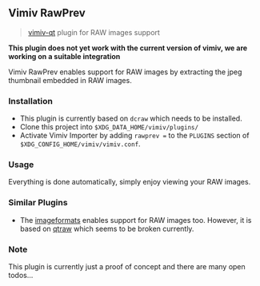 ## Vimiv RawPrev
> [vimiv-qt](https://raw.github.com/karlch/vimiv-qt) plugin for RAW images support

**This plugin does not yet work with the current version of vimiv, we are working on a suitable integration**

Vimiv RawPrev enables support for RAW images by extracting the jpeg thumbnail embedded in RAW images.

### Installation
- This plugin is currently based on `dcraw` which needs to be installed.
- Clone this project into `$XDG_DATA_HOME/vimiv/plugins/`
- Activate Vimiv Importer by adding `rawprev =` to the `PLUGINS` section of `$XDG_CONFIG_HOME/vimiv/vimiv.conf`.

### Usage
Everything is done automatically, simply enjoy viewing your RAW images.

### Similar Plugins
- The [imageformats](https://karlch.github.io/vimiv-qt/documentation/configuration/plugins.html#imageformats) enables support for RAW images too. However, it is based on [qtraw](https://gitlab.com/mardy/qtraw) which seems to be broken currently.

### Note
This plugin is currently just a proof of concept and there are many open todos...
